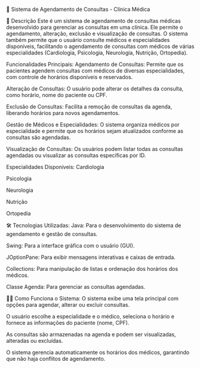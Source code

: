 🏥 Sistema de Agendamento de Consultas - Clínica Médica

📝 Descrição
Este é um sistema de agendamento de consultas médicas desenvolvido para gerenciar as consultas em uma clínica. Ele permite o agendamento, alteração, exclusão e visualização de consultas. O sistema também permite que o usuário consulte médicos e especialidades disponíveis, facilitando o agendamento de consultas com médicos de várias especialidades (Cardiologia, Psicologia, Neurologia, Nutrição, Ortopedia).

Funcionalidades Principais:
Agendamento de Consultas: Permite que os pacientes agendem consultas com médicos de diversas especialidades, com controle de horários disponíveis e reservados.

Alteração de Consultas: O usuário pode alterar os detalhes da consulta, como horário, nome do paciente ou CPF.

Exclusão de Consultas: Facilita a remoção de consultas da agenda, liberando horários para novos agendamentos.

Gestão de Médicos e Especialidades: O sistema organiza médicos por especialidade e permite que os horários sejam atualizados conforme as consultas são agendadas.

Visualização de Consultas: Os usuários podem listar todas as consultas agendadas ou visualizar as consultas específicas por ID.

Especialidades Disponíveis:
Cardiologia

Psicologia

Neurologia

Nutrição

Ortopedia

🛠️ Tecnologias Utilizadas:
Java: Para o desenvolvimento do sistema de agendamento e gestão de consultas.

Swing: Para a interface gráfica com o usuário (GUI).

JOptionPane: Para exibir mensagens interativas e caixas de entrada.

Collections: Para manipulação de listas e ordenação dos horários dos médicos.

Classe Agenda: Para gerenciar as consultas agendadas.

🧑‍💻 Como Funciona o Sistema:
O sistema exibe uma tela principal com opções para agendar, alterar ou excluir consultas.

O usuário escolhe a especialidade e o médico, seleciona o horário e fornece as informações do paciente (nome, CPF).

As consultas são armazenadas na agenda e podem ser visualizadas, alteradas ou excluídas.

O sistema gerencia automaticamente os horários dos médicos, garantindo que não haja conflitos de agendamento.
